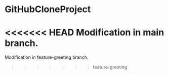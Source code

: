 # GitHubCloneProject
<<<<<<< HEAD
Modification in main branch.
=======
Modification in feature-greeting branch.
>>>>>>> feature-greeting

